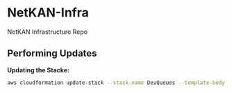 # NetKAN-Infra
NetKAN Infrastructure Repo


Performing Updates
------------------

**Updating the Stacke:**
```bash
aws cloudformation update-stack --stack-name DevQueues --template-body "`python dev-stack.py`" --capabilities CAPABILITY_IAM --profile ckan --region us-west-2
```
